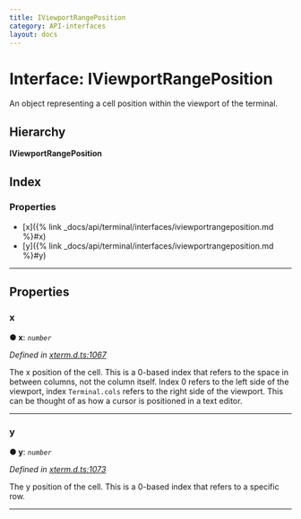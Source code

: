 ```yaml
---
title: IViewportRangePosition
category: API-interfaces
layout: docs
---
```



# Interface: IViewportRangePosition

An object representing a cell position within the viewport of the terminal.

## Hierarchy

**IViewportRangePosition**

## Index

### Properties

* [x]({% link _docs/api/terminal/interfaces/iviewportrangeposition.md %}#x)
* [y]({% link _docs/api/terminal/interfaces/iviewportrangeposition.md %}#y)

---

## Properties

<a id="x"></a>

###  x

**● x**: *`number`*

*Defined in [xterm.d.ts:1067](https://github.com/xtermjs/xterm.js/blob/4.4.0/typings/xterm.d.ts#L1067)*

The x position of the cell. This is a 0-based index that refers to the space in between columns, not the column itself. Index 0 refers to the left side of the viewport, index `Terminal.cols` refers to the right side of the viewport. This can be thought of as how a cursor is positioned in a text editor.

___
<a id="y"></a>

###  y

**● y**: *`number`*

*Defined in [xterm.d.ts:1073](https://github.com/xtermjs/xterm.js/blob/4.4.0/typings/xterm.d.ts#L1073)*

The y position of the cell. This is a 0-based index that refers to a specific row.

___

